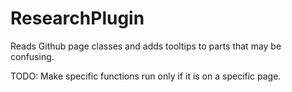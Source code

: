 # ResearchPlugin
Reads Github page classes and adds tooltips to parts that may be confusing.

TODO: Make specific functions run only if it is on a specific page.

